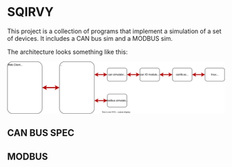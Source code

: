 # SQIRVY

This project is a collection of programs that implement a simulation of a set of devices. It includes a CAN bus sim and a MODBUS sim.

The architecture looks something like this:

<img src="./sqirvy.drawio.svg"/>

## CAN BUS SPEC

## MODBUS
